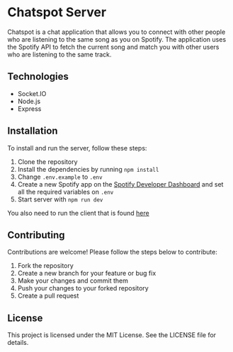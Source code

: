 # Chatspot Server

Chatspot is a chat application that allows you to connect with other people who are listening to the same song as you on Spotify. The application uses the Spotify API to fetch the current song and match you with other users who are listening to the same track.

## Technologies

- Socket.IO
- Node.js
- Express

## Installation

To install and run the server, follow these steps:

1. Clone the repository
2. Install the dependencies by running `npm install`
3. Change `.env.example` to `.env`
3. Create a new Spotify app on the [Spotify Developer Dashboard](https://developer.spotify.com/dashboard/applications) and set all the required variables on `.env`
4. Start server  with `npm run dev`

You also need to run the client that is found [here](https://github.com/NahuelDev/chatspot-client)

## Contributing

Contributions are welcome! Please follow the steps below to contribute:

1. Fork the repository
2. Create a new branch for your feature or bug fix
3. Make your changes and commit them
4. Push your changes to your forked repository
5. Create a pull request

## License

This project is licensed under the MIT License. See the LICENSE file for details.